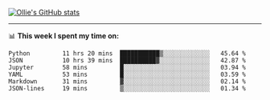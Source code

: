 <!--
**icedpanda/icedpanda** is a ✨ _special_ ✨ repository because its `README.md` (this file) appears on your GitHub profile.

Here are some ideas to get you started:

- 🔭 I’m currently working on ...
- 🌱 I’m currently learning ...
- 👯 I’m looking to collaborate on ...
- 🤔 I’m looking for help with ...
- 💬 Ask me about ...
- 📫 How to reach me: ...
- 😄 Pronouns: ...
- ⚡ Fun fact: ...
-->
[![Ollie's GitHub stats](https://github-readme-stats-icedpanda.vercel.app/api?username=icedpanda&count_private=true&show_icons=true)](https://github.com/icedpanda)

---
📊 **This week I spent my time on:**
<!--START_SECTION:waka-->

```text
Python         11 hrs 20 mins  ███████████▒░░░░░░░░░░░░░   45.64 %
JSON           10 hrs 39 mins  ██████████▓░░░░░░░░░░░░░░   42.87 %
Jupyter        58 mins         █░░░░░░░░░░░░░░░░░░░░░░░░   03.94 %
YAML           53 mins         █░░░░░░░░░░░░░░░░░░░░░░░░   03.59 %
Markdown       31 mins         ▓░░░░░░░░░░░░░░░░░░░░░░░░   02.14 %
JSON-lines     19 mins         ▒░░░░░░░░░░░░░░░░░░░░░░░░   01.34 %
```

<!--END_SECTION:waka-->
